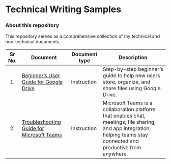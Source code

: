 # Technical Writing Samples
### About this repository
This repository serves as a comprehensive collection of my technical and non-technical documents. 

| Sr No. | Document | Document type | Description |
|:------:|---|---|---|
| <p align="center">1.</p> | [Beginner’s User Guide for Google Drive](https://github.com/Suhas-Kadhane/Technical-Writing-Portfolio/wiki/User-Guide-for-Google-Drive-(Beginner)) | Instruction | Step-by-step beginner’s guide to help new users store, organize, and share files using Google Drive. |
| <p align="center">2.</p> | [Troubleshooting Guide for Microsoft Teams](https://github.com/Suhas-Kadhane/Technical-Writing-Portfolio/wiki/Troubleshooting-Guide-for-Microsoft-Teams-Connection-Issues) | Instruction | Microsoft Teams is a collaboration platform that enables chat, meetings, file sharing, and app integration, helping teams stay connected and productive from anywhere. |

